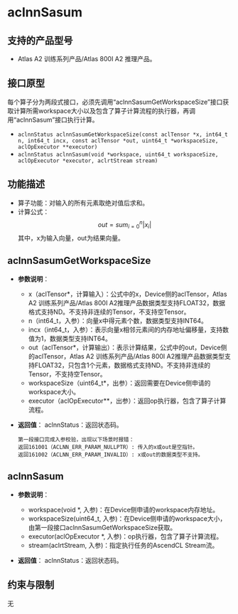 # aclnnSasum

## 支持的产品型号
- Atlas A2 训练系列产品/Atlas 800I A2 推理产品。

## 接口原型
每个算子分为两段式接口，必须先调用“aclnnSasumGetWorkspaceSize”接口获取计算所需workspace大小以及包含了算子计算流程的执行器，再调用“aclnnSasum”接口执行计算。

- `aclnnStatus aclnnSasumGetWorkspaceSize(const aclTensor *x, int64_t n, int64_t incx, const aclTensor *out, uint64_t *workspaceSize, aclOpExecutor **executor)`
- `aclnnStatus aclnnSasum(void *workspace, uint64_t workspaceSize, aclOpExecutor *executor, aclrtStream stream)`

## 功能描述
- 算子功能：对输入的所有元素取绝对值后求和。  
- 计算公式：
  $$
  out = sum_{i=0}^n\lvert x_{i} \rvert
  $$
  其中，x为输入向量，out为结果向量。

## aclnnSasumGetWorkspaceSize
- **参数说明**：
  
  - x（aclTensor*，计算输入）：公式中的x，Device侧的aclTensor，Atlas A2 训练系列产品/Atlas 800I A2推理产品数据类型支持FLOAT32，数据格式支持ND。不支持非连续的Tensor，不支持空Tensor。
  - n（int64_t，入参）：向量x中得元素个数，数据类型支持INT64。
  - incx（int64_t，入参）：表示向量x相邻元素间的内存地址偏移量，支持数值为1，数据类型支持INT64。
  - out（aclTensor*，计算输出）：表示计算结果，公式中的out，Device侧的aclTensor，Atlas A2 训练系列产品/Atlas 800I A2推理产品数据类型支持FLOAT32，只包含1个元素，数据格式支持ND。不支持非连续的Tensor，不支持空Tensor。
  - workspaceSize（uint64_t*，出参）：返回需要在Device侧申请的workspace大小。
  - executor（aclOpExecutor**，出参）：返回op执行器，包含了算子计算流程。  
- **返回值**：
  aclnnStatus：返回状态码。
  
  ```
  第一段接口完成入参校验，出现以下场景时报错：
  返回161001（ACLNN_ERR_PARAM_NULLPTR）: 传入的x或out是空指针。
  返回161002（ACLNN_ERR_PARAM_INVALID）: x或out的数据类型不支持。
  ```

## aclnnSasum
- **参数说明**：
  - workspace(void \*, 入参)：在Device侧申请的workspace内存地址。
  - workspaceSize(uint64_t, 入参)：在Device侧申请的workspace大小，由第一段接口aclnnSasumGetWorkspaceSize获取。
  - executor(aclOpExecutor \*, 入参)：op执行器，包含了算子计算流程。
  - stream(aclrtStream, 入参)：指定执行任务的AscendCL Stream流。

- **返回值**：
  aclnnStatus：返回状态码。

## 约束与限制
无
